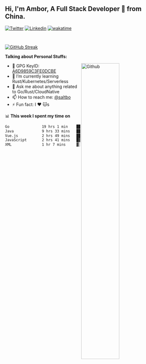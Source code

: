 ## Hi, I'm Ambor, A Full Stack Developer 🚀 from China.

[![Twitter](https://img.shields.io/badge/-saltbo-1ca0f1?style=flat&logo=twitter&logoColor=white)](https://twitter.com/rdsaltbo)
[![Linkedin](https://img.shields.io/badge/-saltbo-blue?style=flat&logo=Linkedin&logoColor=white)](https://www.linkedin.com/in/saltbo/)
[![wakatime](https://wakatime.com/badge/user/f82b1c77-faab-48cd-aef5-a12c0aff104b.svg)](https://wakatime.com/@f82b1c77-faab-48cd-aef5-a12c0aff104b)

&nbsp;  

[![GitHub Streak](http://github-readme-streak-stats.herokuapp.com?user=saltbo&hide_border=true&date_format=M%20j%5B%2C%20Y%5D)](https://git.io/streak-stats)

**Talking about Personal Stuffs:**
<!-- Any image aligned to the right. Beware the width  -->
<img width="50%" align="right" alt="Github" src="https://raw.githubusercontent.com/saltbo/saltbo/master/images/git-header.svg" />

- 🤘 GPG KeyID: [A6D9859C3FE0DCBE](https://saltbo.cn/pgp_keys.asc)
- 🌱 I’m currently learning Rust/Kubernetes/Serverless
- 💬 Ask me about anything related to Go/Rust/CloudNative
- 📫 How to reach me: [@saltbo](https://t.me/saltbo)
- ⚡ Fun fact: I :heart: :cat:s


📊 **This week I spent my time on**
<!--START_SECTION:waka-->

```txt
Go               19 hrs 1 min    ████████████▓░░░░░░░░░░░░   50.89 %
Java             9 hrs 33 mins   ██████▒░░░░░░░░░░░░░░░░░░   25.55 %
Vue.js           2 hrs 49 mins   ██░░░░░░░░░░░░░░░░░░░░░░░   07.57 %
JavaScript       2 hrs 41 mins   █▓░░░░░░░░░░░░░░░░░░░░░░░   07.18 %
XML              1 hr 7 mins     ▓░░░░░░░░░░░░░░░░░░░░░░░░   03.01 %
```

<!--END_SECTION:waka-->
